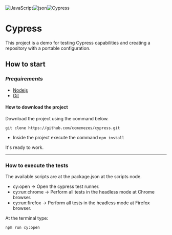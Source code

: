 ![JavaScript](https://img.shields.io/badge/javascript-%23323330.svg?style=for-the-badge&logo=javascript&logoColor=%23F7DF1E)![json](https://img.shields.io/badge/json-5E5C5C?style=for-the-badge&logo=json&logoColor=white)![Cypress](https://img.shields.io/badge/Cypress-17202C?style=for-the-badge&logo=cypress&logoColor=white)

# Cypress

This project is a demo for testing Cypress capabilities and creating a repository with a portable configuration.

## How to start

### _Prequirements_

- [Nodejs](https://nodejs.org/en/download/package-manager)
- [Git](https://git-scm.com/downloads/linux)

#### How to download the project

Download the project using the command below.

```
git clone https://github.com/ccmenezes/cypress.git
```

- Inside the project execute the command `npm install`

It's ready to work.

---

### How to execute the tests

The available scripts are at the package.json at the scripts node.

- cy:open -> Open the cypress test runner.
- cy:run:chrome -> Perform all tests in the headless mode at Chrome browser.
- cy:run:firefox -> Perform all tests in the headless mode at Firefox browser.

At the terminal type:

```
npm run cy:open
```
